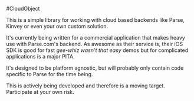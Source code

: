#CloudObject

This is a simple library for working with cloud based backends like Parse, Kinvey or even your own custom solution.

It's currently being written for a commercial application that makes heavy use with Parse.com's backend.  As awesome as their service is, their iOS SDK is good for fast *gee-whiz wasn't that easy* demos but for complicated applications is a major PITA.

It's designed to be platform agnostic, but will probably only contain code specific to Parse for the time being.

This is actively being developed and therefore is a moving target.  Participate at your own risk.